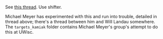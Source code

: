 See [this thread](https://teams.microsoft.com/l/message/19:264c78fefa624bcfaf46ac10b9305f5e@thread.skype/1637081341822?tenantId=0693b5ba-4b18-4d7b-9341-f32f400a5494&groupId=2651eb2e-8cf1-4caa-a084-0a11facc1d36&parentMessageId=1637081341822&teamName=GS-WMA%20IIDD%20Staff&channelName=Function%20-%20Data%20Pipelines&createdTime=1637081341822). Use shifter.

Michael Meyer has experimented with this and run into trouble, detailed in thread above; there's a thread between him and Will Landau somewhere. The `targets_kamiak` folder contains Michael Meyer's group's attempt to do this at UWisc.
